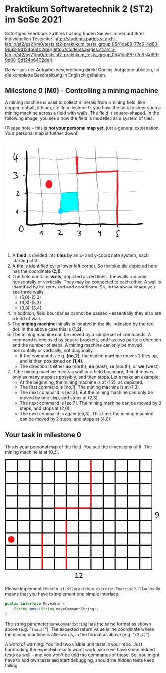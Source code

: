 # Praktikum Softwaretechnik 2 (ST2) im SoSe 2021

Sofortiges Feedback zu Ihres Lösung finden Sie wie immer auf Ihrer individuellen Testseite:
[http://students.pages.st.archi-lab.io/st2/ss21/m0/tests/st2-praktikum_tests_group_0541da89-77c6-4d63-9d68-9d124b6402de]([http://students.pages.st.archi-lab.io/st2/ss21/m0/tests/st2-praktikum_tests_group_0541da89-77c6-4d63-9d68-9d124b6402de])

Da wir aus der Aufgabenbeschreibung direkt Coding-Aufgaben ableiten, ist die komplette Beschreibung in Englisch
gehalten. 

## Milestone 0 (M0) - Controlling a mining machine

A mining machine is used to collect minerals from a mining field, like copper, cobalt, lithium, etc. 
In milestone 0, you have the task to steer such a mining machine across a field with walls.
The field is square-shaped. In the following image, you see a how the field is modelled as a 
system of tiles.

(Please note - this is **not your personal map yet**, just a general explanation. Your personal map is further down!)

![field](src/main/resources/explanation.jpg)

1. A **field** is divided into **tiles** by an x- and y-coordinate system, each starting
 at 0. 
1. A **tile** is identified by its lower left corner. So the blue tile depicted here has the coordinate **(2,1)**. 
1. The field contains **walls**, depicted as red lines. The walls run only horizontally or
    vertically. They may be connected to each other. A wall is identified by its start- and 
    end coordinate. So, in the above image you see three walls: 
    * (5,0)-(5,3)
    * (3,3)-(5,3)
    * (3,3)-(3,4)
1. In addition, field boundaries cannot be passed - essentially they also are a kind of wall.
1. The **mining machine** initially is located in the tile indicated by the red dot. In the above case this is 
    **(1,2)**.  
1. The mining machine can be moved by a simple set of commands. A command is enclosed by square brackets, and 
    has two parts: a direction and the number of steps. A mining machine can only be moved horizontally or 
    vertically, not diagonally. 
    * If the command is e.g. **[no,2]**, the mining machine moves 2 tiles up, and is then positioned 
        on **(1,4)**.
    * The direction is either **no** (north), **ea** (east), **so** (south), or **we** (west).    
1. If the mining machine meets a wall or a field boundary, then it moves only as 
    many steps as possibly, and then stops. Let's make an example: 
    * At the beginning, the mining machine is at (1,2), as depicted.
    * The first command is [no,1]. The mining machine is at (1,3). 
    * The next command is [ea,3]. But the mining machine can only be moved by one step, and stops at (2,3).
    * The next command is [so,7]. The mining machine can be moved by 3 steps, and stops at (2,0).
    * The next command is again [ea,3]. This time, the mining machine can be moved by 2 steps, and stops at (4,0).

## Your task in milestone 0

This is your personal map of the field. You see the dimensions of it. The mining machine is at (0,2).

![Grid](src/main/resources/grid.png "Grid")

Please implement `thkoeln.st.st2praktikum.exercise.Exercise0`. It basically means that you have to implement one 
simple interface: 

```java
public interface Moveable {
    String move(String moveCommandString);
}
```

The string parameter `moveCommandString` has the same format as shown above (e.g. "`[no,2]`"). The expexted return
value is the coordinate where the mining machine is afterwards, in the format as above (e.g. "`(2,4)`").

A word of warning: You find two visible unit tests in your repo. Just hardcoding the expected results won't work, 
since we have some hidded tests as well - and you won't be told the commands of those. So, you might have to add
own tests and start debugging, should the hidden tests keep failing.